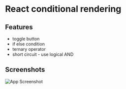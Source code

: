 
# React conditional rendering


## Features

- toggle button
- if else condition
- ternary operator
- short circuit - use logical AND 

  
## Screenshots

![App Screenshot](https://i.ibb.co/Cb7wfWL/conditional-rendering.jpg)
